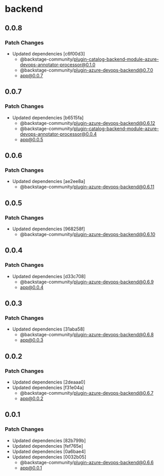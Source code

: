 # backend

## 0.0.8

### Patch Changes

- Updated dependencies [c6f00d3]
  - @backstage-community/plugin-catalog-backend-module-azure-devops-annotator-processor@0.1.0
  - @backstage-community/plugin-azure-devops-backend@0.7.0
  - app@0.0.7

## 0.0.7

### Patch Changes

- Updated dependencies [b6515fa]
  - @backstage-community/plugin-azure-devops-backend@0.6.12
  - @backstage-community/plugin-catalog-backend-module-azure-devops-annotator-processor@0.0.4
  - app@0.0.5

## 0.0.6

### Patch Changes

- Updated dependencies [ae2ee8a]
  - @backstage-community/plugin-azure-devops-backend@0.6.11

## 0.0.5

### Patch Changes

- Updated dependencies [968258f]
  - @backstage-community/plugin-azure-devops-backend@0.6.10

## 0.0.4

### Patch Changes

- Updated dependencies [d33c708]
  - @backstage-community/plugin-azure-devops-backend@0.6.9
  - app@0.0.4

## 0.0.3

### Patch Changes

- Updated dependencies [31aba58]
  - @backstage-community/plugin-azure-devops-backend@0.6.8
  - app@0.0.3

## 0.0.2

### Patch Changes

- Updated dependencies [2deaaa0]
- Updated dependencies [f31e04a]
  - @backstage-community/plugin-azure-devops-backend@0.6.7
  - app@0.0.2

## 0.0.1

### Patch Changes

- Updated dependencies [82b799b]
- Updated dependencies [fef765e]
- Updated dependencies [0a6bae4]
- Updated dependencies [0032b05]
  - @backstage-community/plugin-azure-devops-backend@0.6.6
  - app@0.0.1
